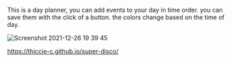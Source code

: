 This is a day planner, you can add events to your day in time order. you can save them with the click of a button.
the colors change based on the time of day.

![Screenshot 2021-12-26 19 39 45](https://user-images.githubusercontent.com/91172421/147426248-5e8b07c5-d4d7-404e-b98b-4089f1496e06.png)

https://thiccie-c.github.io/super-disco/
